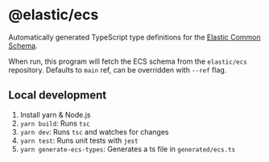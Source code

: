 # @elastic/ecs

Automatically generated TypeScript type definitions for the
[Elastic Common Schema](https://www.elastic.co/guide/en/ecs/current/index.html).

When run, this program will fetch the ECS schema from the `elastic/ecs` repository. Defaults to `main` ref,
can be overridden with `--ref` flag.

## Local development

1. Install yarn & Node.js
1. `yarn build`: Runs `tsc`
1. `yarn dev`: Runs `tsc` and watches for changes
1. `yarn test`: Runs unit tests with `jest`
1. `yarn generate-ecs-types`: Generates a ts file in `generated/ecs.ts`
